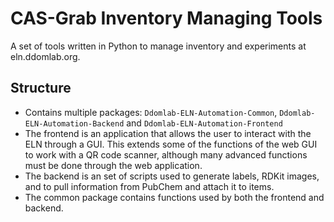 # CAS-Grab Inventory Managing Tools

A set of tools written in Python to manage inventory and experiments at eln.ddomlab.org.
## Structure
- Contains multiple packages: `Ddomlab-ELN-Automation-Common`, `Ddomlab-ELN-Automation-Backend` and `Ddomlab-ELN-Automation-Frontend`
- The frontend is an application that allows the user to interact with the ELN through a GUI. This extends some of the functions of the web GUI to work with a QR code scanner, although many advanced functions must be done through the web application.
- The backend is an set of scripts used to generate labels, RDKit images, and to pull information from PubChem and attach it to items.
- The common package contains functions used by both the frontend and backend.